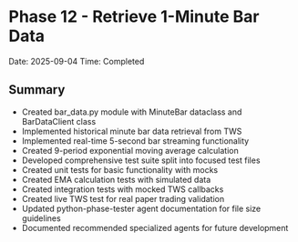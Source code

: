 # Phase 12 - Retrieve 1-Minute Bar Data
Date: 2025-09-04
Time: Completed

## Summary
- Created bar_data.py module with MinuteBar dataclass and BarDataClient class
- Implemented historical minute bar data retrieval from TWS
- Implemented real-time 5-second bar streaming functionality
- Created 9-period exponential moving average calculation
- Developed comprehensive test suite split into focused test files
- Created unit tests for basic functionality with mocks
- Created EMA calculation tests with simulated data
- Created integration tests with mocked TWS callbacks
- Created live TWS test for real paper trading validation
- Updated python-phase-tester agent documentation for file size guidelines
- Documented recommended specialized agents for future development